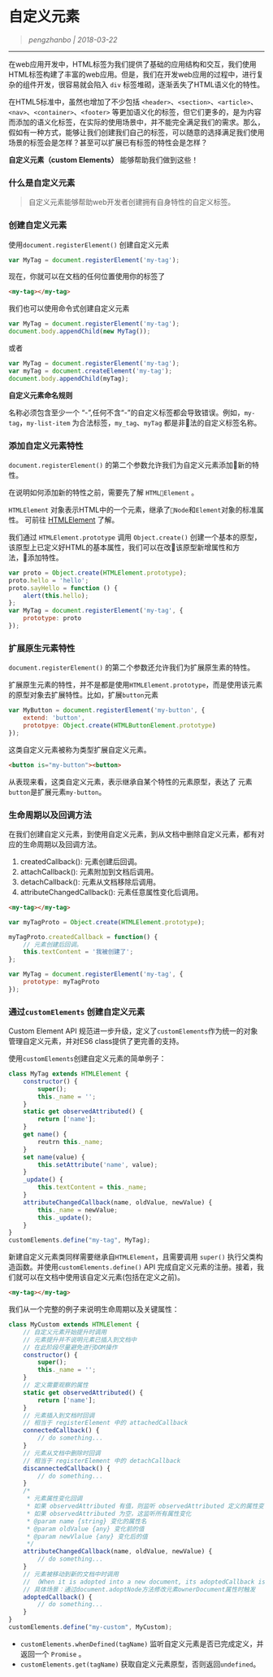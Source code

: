 # 自定义元素

> _pengzhanbo | 2018-03-22_
____

在web应用开发中，HTML标签为我们提供了基础的应用结构和交互，我们使用HTML标签构建了丰富的web应用。但是，我们在开发web应用的过程中，进行复杂的组件开发，很容易就会陷入 `div` 标签堆砌，逐渐丢失了HTML语义化的特性。

在HTML5标准中，虽然也增加了不少包括 `<header>`、`<section>`、`<article>`、`<nav>`、`<container>`、`<footer>` 等更加语义化的标签，但它们更多的，是为内容而添加的语义化标签，在实际的使用场景中，并不能完全满足我们的需求。那么，假如有一种方式，能够让我们创建我们自己的标签，可以随意的选择满足我们使用场景的标签会是怎样？甚至可以扩展已有标签的特性会是怎样？ 

__自定义元素（custom Elements）__ 能够帮助我们做到这些！

### 什么是自定义元素

> 自定义元素能够帮助web开发者创建拥有自身特性的自定义标签。

### 创建自定义元素

使用`document.registerElement()` 创建自定义元素
``` javascript
var MyTag = document.registerElement('my-tag');
```
现在，你就可以在文档的任何位置使用你的标签了
``` html
<my-tag></my-tag>
```
我们也可以使用命令式创建自定义元素
``` javascript
var MyTag = document.registerElement('my-tag');
document.body.appendChild(new MyTag());
```
或者
``` javascript
var MyTag = document.registerElement('my-tag');
var myTag = document.createElement('my-tag');
document.body.appendChild(myTag);
```

__自定义元素命名规则__

名称必须包含至少一个 “-”,任何不含“-”的自定义标签都会导致错误。例如，`my-tag`，`my-list-item` 为合法标签，`my_tag`、`myTag` 都是非法的自定义标签名称。

### 添加自定义元素特性
`document.registerElement()` 的第二个参数允许我们为自定义元素添加新的特性。

在说明如何添加新的特性之前，需要先了解 `HTMLElement` 。

`HTMLElement` 对象表示HTML中的一个元素，继承了`Node`和`Element`对象的标准属性。 可前往 [HTMLElement](http://www.w3school.com.cn/xmldom/dom_htmlelement.asp) 了解。

我们通过 `HTMLElement.prototype` 调用 `Object.create()` 创建一个基本的原型，该原型上已定义好HTML的基本属性，我们可以在改该原型新增属性和方法，添加特性。

``` javascript
var proto = Object.create(HTMLElement.prototype);
proto.hello = 'hello';
proto.sayHello = function () {
    alert(this.hello);
};
var MyTag = document.registerElement('my-tag', {
    prototype: proto
});
```

### 扩展原生元素特性
`document.registerElement()` 的第二个参数还允许我们为扩展原生素的特性。

扩展原生元素的特性，并不是都是使用`HTMLElement.prototype`，而是使用该元素的原型对象去扩展特性。比如，扩展`button`元素
``` javascript
var MyButton = document.registerElement('my-button', {
    extend: 'button',
    prototpye: Object.create(HTMLButtonElement.prototype)
});
```
这类自定义元素被称为类型扩展自定义元素。
``` html
<button is="my-button"><button>
```
从表现来看，这类自定义元素，表示继承自某个特性的元素原型，表达了 元素`button`是扩展元素`my-button`。

### 生命周期以及回调方法

在我们创建自定义元素，到使用自定义元素，到从文档中删除自定义元素，都有对应的生命周期以及回调方法。

1. createdCallback(): 元素创建后回调。
2. attachCallback(): 元素附加到文档后调用。
3. detachCallback(): 元素从文档移除后调用。
4. attributeChangedCallback(): 元素任意属性变化后调用。

``` html
<my-tag></my-tag>
```
``` javascript
var myTagProto = Object.create(HTMLElement.prototype);

myTagProto.createdCallback = function() {
    // 元素创建后回调。
    this.textContent = '我被创建了';
};

var MyTag = document.registerElement('my-tag', {
    prototype: myTagProto
});
```


### 通过`customElements` 创建自定义元素

Custom Element API 规范进一步升级，定义了`customElements`作为统一的对象管理自定义元素，并对ES6 class提供了更完善的支持。

使用`customElements`创建自定义元素的简单例子：
``` javascript
class MyTag extends HTMLElement {
    constructor() {
        super();
        this._name = '';
    }
    static get observedAttributed() {
        return ['name'];
    }
    get name() {
        reutrn this._name;
    }
    set name(value) {
        this.setAttribute('name', value);
    }
    _update() {
        this.textContent = this._name;
    }
    attributeChangedCallback(name, oldValue, newValue) {
        this._name = newValue;
        this._update();
    }
}
customElements.define("my-tag", MyTag);
```

新建自定义元素类同样需要继承自`HTMLElement`，且需要调用 `super()` 执行父类构造函数。并使用`customElements.define()` API 完成自定义元素的注册。接着，我们就可以在文档中使用该自定义元素(包括在定义之前)。
``` html
<my-tag></my-tag>
```

我们从一个完整的例子来说明生命周期以及关键属性：
``` javascript
class MyCustom extends HTMLElement {
    // 自定义元素开始提升时调用
    // 元素提升并不说明元素已插入到文档中
    // 在此阶段尽量避免进行DOM操作
    constructor() {
        super();
        this._name = '';
    }
    // 定义需要观察的属性
    static get observedAttributed() {
        return ['name'];
    }
    // 元素插入到文档时回调
    // 相当于 registerElement 中的 attachedCallback
    connectedCallback() {
        // do something...
    }
    // 元素从文档中删除时回调
    // 相当于 registerElement 中的 detachCallback
    discannectedCallback() {
        // do something...
    }
    /*
     * 元素属性变化回调
     * 如果 observedAttributed 有值，则监听 observedAttributed 定义的属性变化，
     * 如果 observedAttributed 为空，这监听所有属性变化
     * @param name {string} 变化的属性名
     * @param oldValue {any} 变化前的值
     * @param newVlalue {any} 变化后的值
     */
    attributeChangedCallback(name, oldValue, newValue) {
        // do something...
    }
    // 元素被移动到新的文档中时调用
    // （When it is adopted into a new document, its adoptedCallback is run.）
    // 具体场景：通过document.adoptNode方法修改元素ownerDocument属性时触发
    adoptedCallback() {
        // do something...
    }
}
customElements.define("my-custom", MyCustom);
```

- `customElements.whenDefined(tagName)` 监听自定义元素是否已完成定义，并返回一个 `Promise`  。
- `customElements.get(tagName)` 获取自定义元素原型，否则返回`undefined`。
